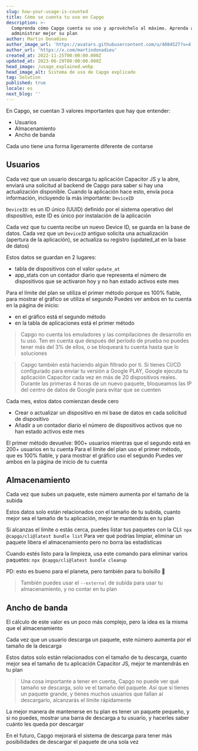 ```yaml
---
slug: how-your-usage-is-counted
title: Cómo se cuenta tu uso en Capgo
description: >-
  Comprenda cómo Capgo cuenta su uso y aprovéchelo al máximo. Aprenda a
  administrar mejor su plan
author: Martin Donadieu
author_image_url: 'https://avatars.githubusercontent.com/u/4084527?v=4'
author_url: 'https://x.com/martindonadieu'
created_at: 2022-11-25T00:00:00.000Z
updated_at: 2023-06-29T00:00:00.000Z
head_image: /usage_explained.webp
head_image_alt: Sistema de uso de Capgo explicado
tag: Solution
published: true
locale: es
next_blog: ''
---
```


En Capgo, se cuentan 3 valores importantes que hay que entender:
- Usuarios
- Almacenamiento
- Ancho de banda

Cada uno tiene una forma ligeramente diferente de contarse

## Usuarios

Cada vez que un usuario descarga tu aplicación Capacitor JS y la abre, enviará una solicitud al backend de Capgo para saber si hay una actualización disponible. 
Cuando la aplicación hace esto, envía poca información, incluyendo la más importante: `DeviceID`

`DeviceID`: es un ID único (UUID) definido por el sistema operativo del dispositivo, este ID es único por instalación de la aplicación

Cada vez que tu cuenta recibe un nuevo Device ID, se guarda en la base de datos.
Cada vez que un `DeviceID` antiguo solicita una actualización (apertura de la aplicación), se actualiza su registro (updated_at en la base de datos)

Estos datos se guardan en 2 lugares:
- tabla de dispositivos con el valor `update_at`
- app_stats con un contador diario que representa el número de dispositivos que se activaron hoy y no han estado activos este mes

Para el límite del plan se utiliza el primer método porque es 100% fiable, para mostrar el gráfico se utiliza el segundo
Puedes ver ambos en tu cuenta en la página de inicio:
- en el gráfico está el segundo método
- en la tabla de aplicaciones está el primer método

> Capgo no cuenta los emuladores y las compilaciones de desarrollo en tu uso. Ten en cuenta que después del período de prueba no puedes tener más del 3% de ellos, o se bloqueará tu cuenta hasta que lo soluciones

> Capgo también está haciendo algún filtrado por ti. Si tienes CI/CD configurado para enviar tu versión a Google PLAY, Google ejecuta tu aplicación Capacitor cada vez en más de 20 dispositivos reales. Durante las primeras 4 horas de un nuevo paquete, bloqueamos las IP del centro de datos de Google para evitar que se cuenten

Cada mes, estos datos comienzan desde cero

- Crear o actualizar un dispositivo en mi base de datos en cada solicitud de dispositivo
- Añadir a un contador diario el número de dispositivos activos que no han estado activos este mes

El primer método devuelve: 900+ usuarios
mientras que el segundo está en 200+ usuarios en tu cuenta
Para el límite del plan uso el primer método, que es 100% fiable, y para mostrar el gráfico uso el segundo
Puedes ver ambos en la página de inicio de tu cuenta

## Almacenamiento

Cada vez que subes un paquete, este número aumenta por el tamaño de la subida

Estos datos solo están relacionados con el tamaño de tu subida, cuanto mejor sea el tamaño de tu aplicación, mejor te mantendrás en tu plan

Si alcanzas el límite o estás cerca, puedes listar tus paquetes con la CLI:
`npx @capgo/cli@latest bundle list`
Para ver qué podrías limpiar, eliminar un paquete libera el almacenamiento pero no borra las estadísticas

Cuando estés listo para la limpieza, usa este comando para eliminar varios paquetes:
`npx @capgo/cli@latest bundle cleanup`

PD: esto es bueno para el planeta, pero también para tu bolsillo 💪

> También puedes usar el `--external` de subida para usar tu almacenamiento, y no contar en tu plan

## Ancho de banda

El cálculo de este valor es un poco más complejo, pero la idea es la misma que el almacenamiento

Cada vez que un usuario descarga un paquete, este número aumenta por el tamaño de la descarga

Estos datos solo están relacionados con el tamaño de tu descarga, cuanto mejor sea el tamaño de tu aplicación Capacitor JS, mejor te mantendrás en tu plan

> Una cosa importante a tener en cuenta, Capgo no puede ver qué tamaño se descarga, solo ve el tamaño del paquete. Así que si tienes un paquete grande, y tienes muchos usuarios que fallan al descargarlo, alcanzarás el límite rápidamente

La mejor manera de mantenerse en tu plan es tener un paquete pequeño, y si no puedes, mostrar una barra de descarga a tu usuario, y hacerles saber cuánto les queda por descargar

En el futuro, Capgo mejorará el sistema de descarga para tener más posibilidades de descargar el paquete de una sola vez